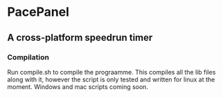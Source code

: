 # PacePanel
## A cross-platform speedrun timer

### Compilation
Run compile.sh to compile the prograamme. This compiles all the lib files along with it, however the script is only tested and written for linux at the moment.
Windows and mac scripts coming soon.
